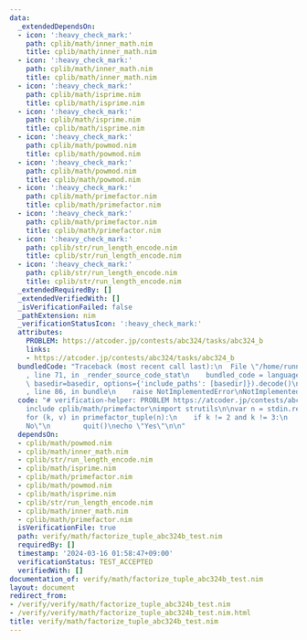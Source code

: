 ```yaml
---
data:
  _extendedDependsOn:
  - icon: ':heavy_check_mark:'
    path: cplib/math/inner_math.nim
    title: cplib/math/inner_math.nim
  - icon: ':heavy_check_mark:'
    path: cplib/math/inner_math.nim
    title: cplib/math/inner_math.nim
  - icon: ':heavy_check_mark:'
    path: cplib/math/isprime.nim
    title: cplib/math/isprime.nim
  - icon: ':heavy_check_mark:'
    path: cplib/math/isprime.nim
    title: cplib/math/isprime.nim
  - icon: ':heavy_check_mark:'
    path: cplib/math/powmod.nim
    title: cplib/math/powmod.nim
  - icon: ':heavy_check_mark:'
    path: cplib/math/powmod.nim
    title: cplib/math/powmod.nim
  - icon: ':heavy_check_mark:'
    path: cplib/math/primefactor.nim
    title: cplib/math/primefactor.nim
  - icon: ':heavy_check_mark:'
    path: cplib/math/primefactor.nim
    title: cplib/math/primefactor.nim
  - icon: ':heavy_check_mark:'
    path: cplib/str/run_length_encode.nim
    title: cplib/str/run_length_encode.nim
  - icon: ':heavy_check_mark:'
    path: cplib/str/run_length_encode.nim
    title: cplib/str/run_length_encode.nim
  _extendedRequiredBy: []
  _extendedVerifiedWith: []
  _isVerificationFailed: false
  _pathExtension: nim
  _verificationStatusIcon: ':heavy_check_mark:'
  attributes:
    PROBLEM: https://atcoder.jp/contests/abc324/tasks/abc324_b
    links:
    - https://atcoder.jp/contests/abc324/tasks/abc324_b
  bundledCode: "Traceback (most recent call last):\n  File \"/home/runner/.local/lib/python3.10/site-packages/onlinejudge_verify/documentation/build.py\"\
    , line 71, in _render_source_code_stat\n    bundled_code = language.bundle(stat.path,\
    \ basedir=basedir, options={'include_paths': [basedir]}).decode()\n  File \"/home/runner/.local/lib/python3.10/site-packages/onlinejudge_verify/languages/nim.py\"\
    , line 86, in bundle\n    raise NotImplementedError\nNotImplementedError\n"
  code: "# verification-helper: PROBLEM https://atcoder.jp/contests/abc324/tasks/abc324_b\n\
    include cplib/math/primefactor\nimport strutils\n\nvar n = stdin.readLine.parseInt\n\
    for (k, v) in primefactor_tuple(n):\n    if k != 2 and k != 3:\n        echo \"\
    No\"\n        quit()\necho \"Yes\"\n\n"
  dependsOn:
  - cplib/math/powmod.nim
  - cplib/math/inner_math.nim
  - cplib/str/run_length_encode.nim
  - cplib/math/isprime.nim
  - cplib/math/primefactor.nim
  - cplib/math/powmod.nim
  - cplib/math/isprime.nim
  - cplib/str/run_length_encode.nim
  - cplib/math/inner_math.nim
  - cplib/math/primefactor.nim
  isVerificationFile: true
  path: verify/math/factorize_tuple_abc324b_test.nim
  requiredBy: []
  timestamp: '2024-03-16 01:58:47+09:00'
  verificationStatus: TEST_ACCEPTED
  verifiedWith: []
documentation_of: verify/math/factorize_tuple_abc324b_test.nim
layout: document
redirect_from:
- /verify/verify/math/factorize_tuple_abc324b_test.nim
- /verify/verify/math/factorize_tuple_abc324b_test.nim.html
title: verify/math/factorize_tuple_abc324b_test.nim
---
```


